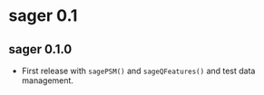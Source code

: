# sager 0.1

## sager 0.1.0

- First release with `sagePSM()` and `sageQFeatures()` and test data
  management.
